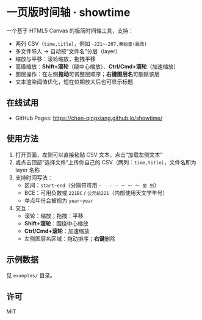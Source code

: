# 一页版时间轴 · showtime

一个基于 HTML5 Canvas 的极简时间轴工具，支持：
- 两列 CSV（`time,title`），例如 `-221~-207,秦始皇(嬴政)`
- 多文件导入 → 自动按“文件名”分层（layer）
- 缩放与平移：滚轮缩放，拖拽平移
- 高级缩放：**Shift+滚轮**（绕中心缩放）、**Ctrl/Cmd+滚轮**（加速缩放）
- 图层操作：在左侧**拖动**可调整层顺序；**右键图层名**可删除该层
- 文本渲染阈值优化，短在位期放大后也可显示标题

## 在线试用
- GitHub Pages: https://chen-qingxiang.github.io/showtime/

## 使用方法
1. 打开页面，左侧可以直接粘贴 CSV 文本，点击“加载左侧文本”
2. 或点击顶部“选择文件”上传你自己的 CSV（两列：`time,title`），文件名即为 layer 名称
3. 支持时间写法：
   - 区间：`start~end`（分隔符可用 `~ - — – － 〜 ～ 至 到`）
   - BCE：可用负数或 `221BC` / `公元前221`（内部使用天文学年号）
   - 单点年份会被视为 `year~year`
4. 交互：
   - 滚轮：缩放；拖拽：平移
   - **Shift+滚轮**：围绕中心缩放
   - **Ctrl/Cmd+滚轮**：加速缩放
   - 左侧图层名区域：拖动排序；**右键**删除

## 示例数据
见 `examples/` 目录。

## 许可
MIT
